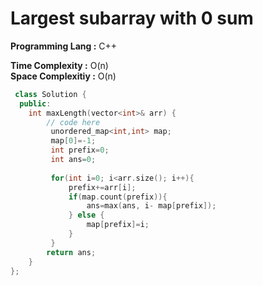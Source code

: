 # Largest subarray with 0 sum

**Programming Lang :** C++

**Time Complexity :** O(n)  
**Space Complexitiy :** O(n)

 

```cpp
 class Solution {
  public:
    int maxLength(vector<int>& arr) {
        // code here
         unordered_map<int,int> map;
         map[0]=-1;
         int prefix=0;
         int ans=0;
         
         for(int i=0; i<arr.size(); i++){
             prefix+=arr[i];
             if(map.count(prefix)){
                 ans=max(ans, i- map[prefix]);
             } else {
                 map[prefix]=i;
             }
         }
        return ans;
    }
};
```
